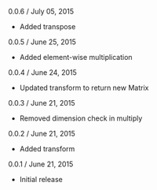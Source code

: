 
0.0.6 / July 05, 2015

  * Added transpose

0.0.5 / June 25, 2015

  * Added element-wise multiplication

0.0.4 / June 24, 2015

  * Updated transform to return new Matrix

0.0.3 / June 21, 2015

  * Removed dimension check in multiply

0.0.2 / June 21, 2015

  * Added transform

0.0.1 / June 21, 2015

  * Initial release